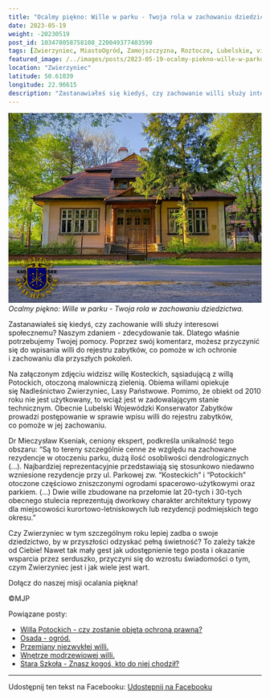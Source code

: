 ```yaml
---
title: "Ocalmy piękno: Wille w parku - Twoja rola w zachowaniu dziedzictwa"
date: 2023-05-19
weight: -20230519
post_id: 103478058758108_220049377403590
tags: [Zwierzyniec, MiastoOgród, Zamojszczyzna, Roztocze, Lubelskie, villarestituta, turystyka, dziedzictwo, zabytki, krajobrazy]
featured_image: /../images/posts/2023-05-19-ocalmy-piekno-wille-w-parku---twoja-rola-w-zachowaniu.jpg
location: "Zwierzyniec"
latitude: 50.61039
longitude: 22.96615
description: "Zastanawiałeś się kiedyś, czy zachowanie willi służy interesowi społecznemu? Naszym zdaniem - zdecydowanie tak. Dlatego właśnie potrzebujemy Twojej po..."
---
```


![Ocalmy piękno: Wille w parku - Twoja rola w zachowaniu dziedzictwa.](/images/posts/2023-05-19-ocalmy-piekno-wille-w-parku---twoja-rola-w-zachowaniu.jpg)
*Ocalmy piękno: Wille w parku - Twoja rola w zachowaniu dziedzictwa.*

Zastanawiałeś się kiedyś, czy zachowanie willi służy interesowi społecznemu? Naszym zdaniem - zdecydowanie tak. Dlatego właśnie potrzebujemy Twojej pomocy. Poprzez swój komentarz, możesz przyczynić się do wpisania willi do rejestru zabytków, co pomoże w ich ochronie i zachowaniu dla przyszłych pokoleń.

Na załączonym zdjęciu widzisz willę Kosteckich, sąsiadującą z willą Potockich, otoczoną malowniczą zielenią.
Obiema willami opiekuje się Nadleśnictwo Zwierzyniec, Lasy Państwowe. Pomimo, że obiekt od 2010 roku nie jest użytkowany, to wciąż jest w zadowalającym stanie technicznym.
Obecnie Lubelski Wojewódzki Konserwator Zabytków prowadzi postępowanie w sprawie wpisu willi do rejestru zabytków, co pomoże w jej zachowaniu.

Dr Mieczysław Kseniak, ceniony ekspert, podkreśla unikalność tego obszaru:
“Są to tereny szczególnie cenne ze względu na zachowane rezydencje w otoczeniu parku, dużą ilość osobliwości dendrologicznych (...). Najbardziej reprezentacyjnie przedstawiają się stosunkowo niedawno wzniesione rezydencje przy ul. Parkowej zw. “Kosteckich” i “Potockich” otoczone częściowo zniszczonymi ogrodami spacerowo-użytkowymi oraz parkiem. (...)
Dwie wille zbudowane na przełomie lat 20-tych i 30-tych obecnego stulecia reprezentują dworkowy charakter architektury typowy dla miejscowości kurortowo-letniskowych lub rezydencji podmiejskich tego okresu.”

Czy Zwierzyniec w tym szczególnym roku lepiej zadba o swoje dziedzictwo, by w przyszłości odzyskać pełną świetność?
To zależy także od Ciebie!
Nawet tak mały gest jak udostępnienie tego posta i okazanie wsparcia przez serduszko, przyczyni się do wzrostu świadomości o tym, czym Zwierzyniec jest i jak wiele jest wart.

Dołącz do naszej misji ocalania piękna!



©MJP

Powiązane posty:
- [Willa Potockich - czy zostanie objęta ochroną prawną?](/posts/Willa-Potockich-czy-zostanie-objeta-ochrona-prawna)
- [Osada - ogród.](/posts/Osada-ogrod)
- [Przemiany niezwykłej willi.](/posts/Przemiany-niezwyklej-willi)
- [Wnętrze modrzewiowej willi.](/posts/Wnetrze-modrzewiowej-willi)
- [Stara Szkoła - Znasz kogoś, kto do niej chodził?](/posts/Stara-Szkola-Znasz-kogos-kto-do-niej-chodzil)


---

Udostępnij ten tekst na Facebooku:
[Udostępnij na Facebooku](https://www.facebook.com/sharer/sharer.php?u=https://stowarzyszeniewachniewskiej.pl/posts/Ocalmy-piekno-Wille-w-parku---Twoja-rola-w-zachowaniu)

<script type="application/ld+json">
{
  "@context": "https://schema.org",
  "@type": "BlogPosting",
  "headline": "Ocalmy piękno: Wille w parku - Twoja rola w zachowaniu dziedzictwa.",
  "datePublished": "2023-05-19",
  "dateModified": "2023-05-19",
  "author": {
    "@type": "Person",
    "name": "Michał Jan Patyk"
  },
  "publisher": {
    "@type": "Organization",
    "name": "Stowarzyszenie im. Aleksandry Wachniewskiej",
    "logo": {
      "@type": "ImageObject",
      "url": "https://stowarzyszeniewachniewskiej.pl/images/logo/logo.svg"
    }
  },
  "mainEntityOfPage": {
    "@type": "WebPage",
    "@id": "https://stowarzyszeniewachniewskiej.pl/posts/Ocalmy-piekno-Wille-w-parku---Twoja-rola-w-zachowaniu"
  },
  "image": {
    "@type": "ImageObject",
    "url": "https://stowarzyszeniewachniewskiej.pl/images/posts/2023-05-19-ocalmy-piekno-wille-w-parku---twoja-rola-w-zachowaniu.jpg"
  },
  "articleSection": "Dziedzictwo Kulturowe i Zabytki",
  "keywords": "Zwierzyniec, MiastoOgród, Zamojszczyzna, Roztocze, Lubelskie, villarestituta, turystyka, dziedzictwo, zabytki, krajobrazy",
  "wordCount": 228,
  "articleBody": "Zastanawiałeś się kiedyś, czy zachowanie willi służy interesowi społecznemu? Naszym zdaniem - zdecydowanie tak. Dlatego właśnie potrzebujemy Twojej pomocy. Poprzez swój komentarz, możesz przyczynić się do wpisania willi do rejestru zabytków, co pomoże w ich ochronie i zachowaniu dla przyszłych pokoleń.\n\nNa załączonym zdjęciu widzisz willę Kosteckich, sąsiadującą z willą Potockich, otoczoną malowniczą zielenią.\nObiema willami opiekuje się Nadleśnictwo Zwierzyniec, Lasy Państwowe. Pomimo, że obiekt od 2010 roku nie jest użytkowany, to wciąż jest w zadowalającym stanie technicznym.\nObecnie Lubelski Wojewódzki Konserwator Zabytków prowadzi postępowanie w sprawie wpisu willi do rejestru zabytków, co pomoże w jej zachowaniu.\n\nDr Mieczysław Kseniak, ceniony ekspert, podkreśla unikalność tego obszaru:\n“Są to tereny szczególnie cenne ze względu na zachowane rezydencje w otoczeniu parku, dużą ilość osobliwości dendrologicznych (...). Najbardziej reprezentacyjnie przedstawiają się stosunkowo niedawno wzniesione rezydencje przy ul. Parkowej zw. “Kosteckich” i “Potockich” otoczone częściowo zniszczonymi ogrodami spacerowo-użytkowymi oraz parkiem. (...)\nDwie wille zbudowane na przełomie lat 20-tych i 30-tych obecnego stulecia reprezentują dworkowy charakter architektury typowy dla miejscowości kurortowo-letniskowych lub rezydencji podmiejskich tego okresu.”\n\nCzy Zwierzyniec w tym szczególnym roku lepiej zadba o swoje dziedzictwo, by w przyszłości odzyskać pełną świetność?\nTo zależy także od Ciebie!\nNawet tak mały gest jak udostępnienie tego posta i okazanie wsparcia przez serduszko, przyczyni się do wzrostu świadomości o tym, czym Zwierzyniec jest i jak wiele jest wart.\n\nDołącz do naszej misji ocalania piękna!\n\n         \n\n©MJP",
  "description": "Odkryj piękno Zwierzyńca i jego zabytki.",
  "copyrightHolder": {
    "@type": "Person",
    "name": "Michał Jan Patyk"
  }
}
</script>
<script type="application/ld+json">
{
  "@context": "https://schema.org",
  "@type": "BreadcrumbList",
  "itemListElement": [
    {
      "@type": "ListItem",
      "position": 1,
      "name": "Home",
      "item": "https://stowarzyszeniewachniewskiej.pl"
    },
    {
      "@type": "ListItem",
      "position": 2,
      "name": "posts",
      "item": "https://stowarzyszeniewachniewskiej.pl/posts"
    },
    {
      "@type": "ListItem",
      "position": 3,
      "name": "Ocalmy piękno: Wille w parku - Twoja rola w zachowaniu dziedzictwa.",
      "item": "https://stowarzyszeniewachniewskiej.pl/posts/Ocalmy-piekno-Wille-w-parku---Twoja-rola-w-zachowaniu"
    }
  ]
}
</script>
